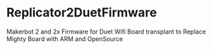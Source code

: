 # Replicator2DuetFirmware
Makerbot 2 and 2x Firmware for Duet Wifi Board transplant to Replace Mighty Board with ARM and OpenSource
